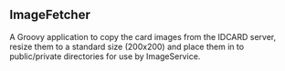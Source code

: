 ImageFetcher
------------------------------------

A Groovy application to copy the card images from the IDCARD server, resize them
to a standard size (200x200) and place them in to public/private directories for
use by ImageService.
